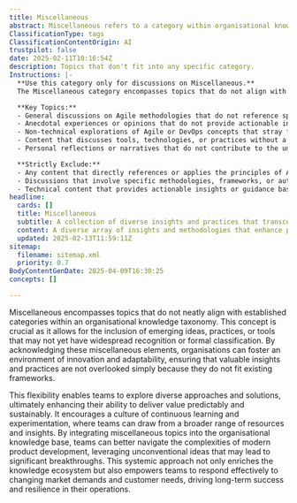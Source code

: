 ```yaml
---
title: Miscellaneous
abstract: Miscellaneous refers to a category within organisational knowledge that includes topics which do not fit neatly into established classifications. This concept is essential for organisations as it allows for the incorporation of emerging ideas, practices, or tools that may not yet be widely recognised or formally classified. By embracing miscellaneous elements, organisations can cultivate an innovative and adaptable environment, ensuring that valuable insights are not overlooked due to rigid frameworks. This flexibility encourages teams to explore a variety of approaches and solutions, enhancing their capacity to deliver value in a predictable and sustainable manner. It promotes a culture of continuous learning and experimentation, enabling teams to access a wider array of resources and insights. Integrating miscellaneous topics into the organisational knowledge base equips teams to navigate the complexities of modern product development, leveraging unconventional ideas that could lead to significant breakthroughs. This holistic approach enriches the knowledge ecosystem and empowers teams to respond effectively to evolving market demands and customer needs, ultimately driving long-term success and resilience in their operations.
ClassificationType: tags
ClassificationContentOrigin: AI
trustpilot: false
date: 2025-02-11T10:16:54Z
description: Topics that don't fit into any specific category.
Instructions: |-
  **Use this category only for discussions on Miscellaneous.**  
  The Miscellaneous category encompasses topics that do not align with any specific Agile, Scrum, DevOps, Lean, or Evidence-Based Management frameworks or philosophies. This category serves as a catch-all for content that may be relevant to the broader context of business agility but lacks a direct connection to established theories or practices.

  **Key Topics:**
  - General discussions on Agile methodologies that do not reference specific frameworks or authors.
  - Anecdotal experiences or opinions that do not provide actionable insights or align with recognised practices.
  - Non-technical explorations of Agile or DevOps concepts that stray from established literature.
  - Content that discusses tools, technologies, or practices without a clear link to Agile, Scrum, DevOps, or Lean principles.
  - Personal reflections or narratives that do not contribute to the understanding of Agile philosophies or practices.

  **Strictly Exclude:**
  - Any content that directly references or applies the principles of Agile, Scrum, DevOps, Lean, or Evidence-Based Management.
  - Discussions that involve specific methodologies, frameworks, or authors associated with the aforementioned categories.
  - Technical content that provides actionable insights or guidance based on recognised theories or practices.
headline:
  cards: []
  title: Miscellaneous
  subtitle: A collection of diverse insights and practices that transcend specific methodologies and frameworks in project management and organisational improvement.
  content: A diverse array of insights and methodologies that enhance project management and organisational effectiveness. Posts may explore workflow optimisation, team dynamics, performance measurement, and the interplay of complexity in decision-making, drawing from various thought leaders and frameworks to foster continuous improvement and adaptability.
  updated: 2025-02-13T11:59:11Z
sitemap:
  filename: sitemap.xml
  priority: 0.7
BodyContentGenDate: 2025-04-09T16:30:25
concepts: []

---
```

Miscellaneous encompasses topics that do not neatly align with established categories within an organisational knowledge taxonomy. This concept is crucial as it allows for the inclusion of emerging ideas, practices, or tools that may not yet have widespread recognition or formal classification. By acknowledging these miscellaneous elements, organisations can foster an environment of innovation and adaptability, ensuring that valuable insights and practices are not overlooked simply because they do not fit existing frameworks.

This flexibility enables teams to explore diverse approaches and solutions, ultimately enhancing their ability to deliver value predictably and sustainably. It encourages a culture of continuous learning and experimentation, where teams can draw from a broader range of resources and insights. By integrating miscellaneous topics into the organisational knowledge base, teams can better navigate the complexities of modern product development, leveraging unconventional ideas that may lead to significant breakthroughs. This systemic approach not only enriches the knowledge ecosystem but also empowers teams to respond effectively to changing market demands and customer needs, driving long-term success and resilience in their operations.
